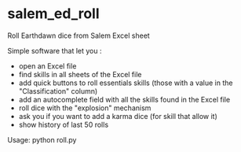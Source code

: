 # salem_ed_roll
Roll Earthdawn dice from Salem Excel sheet

Simple software that let you :
- open an Excel file
- find skills in all sheets of the Excel file
- add quick buttons to roll essentials skills (those with a value in the "Classification" column)
- add an autocomplete field with all the skills found in the Excel file
- roll dice with the "explosion" mechanism
- ask you if you want to add a karma dice (for skill that allow it)
- show history of last 50 rolls

Usage: python roll.py
